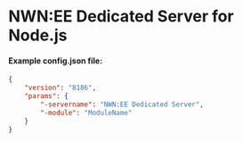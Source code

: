 # NWN:EE Dedicated Server for Node.js

#### Example config.json file:
```json
{
    "version": "8186",
    "params": {
        "-servername": "NWN:EE Dedicated Server",
        "-module": "ModuleName"
    }
}
```